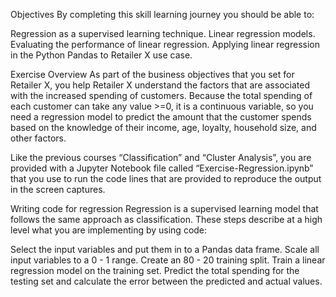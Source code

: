 Objectives
By completing this skill learning journey you should be able to:

Regression as a supervised learning technique.
Linear regression models.
Evaluating the performance of linear regression.
Applying linear regression in the Python Pandas to Retailer X use case.


Exercise Overview
As part of the business objectives that you set for Retailer X, you help Retailer X understand the factors that are associated with the increased spending of customers. Because the total spending of each customer can take any value >=0, it is a continuous variable, so you need a regression model to predict the amount that the customer spends based on the knowledge of their income, age, loyalty, household size, and other factors.

Like the previous courses “Classification” and “Cluster Analysis”, you are provided with a Jupyter Notebook file called “Exercise-Regression.ipynb” that you use to run the code lines that are provided to reproduce the output in the screen captures.



Writing code for regression
Regression is a supervised learning model that follows the same approach as classification. These steps describe at a high level what you are implementing by using code:

Select the input variables and put them in to a Pandas data frame.
Scale all input variables to a 0 - 1 range.
Create an 80 - 20 training split.
Train a linear regression model on the training set.
Predict the total spending for the testing set and calculate the error between the predicted and actual values.
